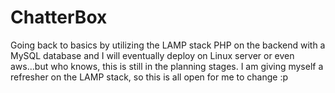 # ChatterBox
Going back to basics by utilizing the LAMP stack
PHP on the backend with a MySQL database and I will eventually deploy on Linux server or even aws...but who knows, this is still in the planning stages.
I am giving myself a refresher on the LAMP stack, so this is all open for me to change :p

